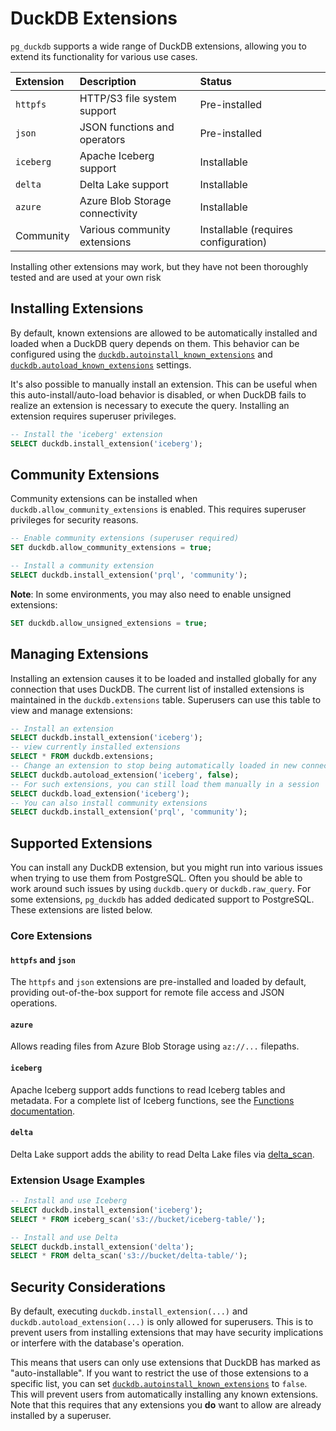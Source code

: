 # DuckDB Extensions

`pg_duckdb` supports a wide range of DuckDB extensions, allowing you to extend its functionality for various use cases.

| Extension | Description | Status |
| :--- | :--- | :--- |
| `httpfs` | HTTP/S3 file system support | Pre-installed |
| `json` | JSON functions and operators | Pre-installed |
| `iceberg` | Apache Iceberg support | Installable |
| `delta` | Delta Lake support | Installable |
| `azure` | Azure Blob Storage connectivity | Installable |
| Community | Various community extensions | Installable (requires configuration) |

Installing other extensions may work, but they have not been thoroughly tested and are used at your own risk

## Installing Extensions

By default, known extensions are allowed to be automatically installed and loaded when a DuckDB query depends on them. This behavior can be configured using the [`duckdb.autoinstall_known_extensions`](settings.md#duckdbautoinstall_known_extensions) and [`duckdb.autoload_known_extensions`](settings.md#duckdbautoload_known_extensions) settings.

It's also possible to manually install an extension. This can be useful when this auto-install/auto-load behavior is disabled, or when DuckDB fails to realize an extension is necessary to execute the query. Installing an extension requires superuser privileges.

```sql
-- Install the 'iceberg' extension
SELECT duckdb.install_extension('iceberg');
```

## Community Extensions

Community extensions can be installed when `duckdb.allow_community_extensions` is enabled. This requires superuser privileges for security reasons.

```sql
-- Enable community extensions (superuser required)
SET duckdb.allow_community_extensions = true;

-- Install a community extension
SELECT duckdb.install_extension('prql', 'community');
```

**Note**: In some environments, you may also need to enable unsigned extensions:

```sql
SET duckdb.allow_unsigned_extensions = true;
```

## Managing Extensions

Installing an extension causes it to be loaded and installed globally for any connection that uses DuckDB. The current list of installed extensions is maintained in the `duckdb.extensions` table. Superusers can use this table to view and manage extensions:

```sql
-- Install an extension
SELECT duckdb.install_extension('iceberg');
-- view currently installed extensions
SELECT * FROM duckdb.extensions;
-- Change an extension to stop being automatically loaded in new connections
SELECT duckdb.autoload_extension('iceberg', false);
-- For such extensions, you can still load them manually in a session
SELECT duckdb.load_extension('iceberg');
-- You can also install community extensions
SELECT duckdb.install_extension('prql', 'community');
```

## Supported Extensions

You can install any DuckDB extension, but you might run into various issues when trying to use them from PostgreSQL. Often you should be able to work around such issues by using `duckdb.query` or `duckdb.raw_query`. For some extensions, `pg_duckdb` has added dedicated support to PostgreSQL. These extensions are listed below.

### Core Extensions

#### `httpfs` and `json`
The `httpfs` and `json` extensions are pre-installed and loaded by default, providing out-of-the-box support for remote file access and JSON operations.

#### `azure`
Allows reading files from Azure Blob Storage using `az://...` filepaths.

#### `iceberg`
Apache Iceberg support adds functions to read Iceberg tables and metadata. For a complete list of Iceberg functions, see the [Functions documentation](functions.md).

#### `delta`
Delta Lake support adds the ability to read Delta Lake files via [delta_scan](functions.md#delta_scan).

### Extension Usage Examples

```sql
-- Install and use Iceberg
SELECT duckdb.install_extension('iceberg');
SELECT * FROM iceberg_scan('s3://bucket/iceberg-table/');

-- Install and use Delta
SELECT duckdb.install_extension('delta');
SELECT * FROM delta_scan('s3://bucket/delta-table/');
```

## Security Considerations

By default, executing `duckdb.install_extension(...)` and `duckdb.autoload_extension(...)` is only allowed for superusers. This is to prevent users from installing extensions that may have security implications or interfere with the database's operation.

This means that users can only use extensions that DuckDB has marked as "auto-installable". If you want to restrict the use of those extensions to a specific list, you can set [`duckdb.autoinstall_known_extensions`](settings.md#duckdbautoinstall_known_extensions) to `false`. This will prevent users from automatically installing any known extensions. Note that this requires that any extensions you **do** want to allow are already installed by a superuser.
